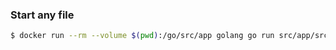 ### Start any file

```sh
$ docker run --rm --volume $(pwd):/go/src/app golang go run src/app/src/golang-book/chapter1/main.go
```